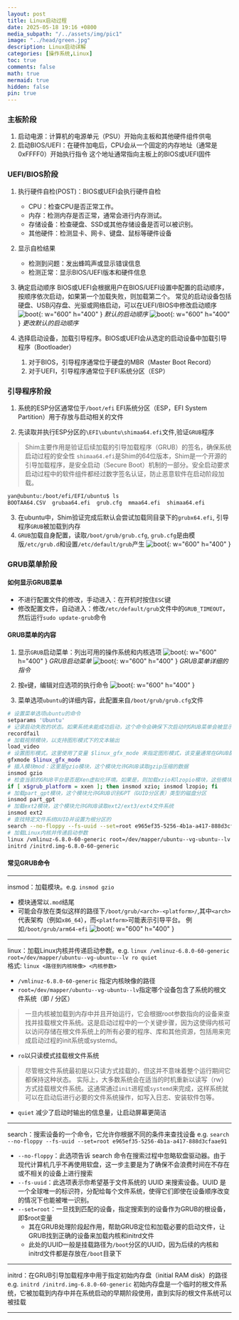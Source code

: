 ```yaml
---
layout: post
title: Linux启动过程
date: 2025-05-18 19:16 +0800
media_subpath: "/../assets/img/pic1"
image: "../head/green.jpg"
description: Linux启动详解
categories: [操作系统,Linux]
toc: true
comments: false
math: true
mermaid: true
hidden: false
pin: true
---
```

### 主板阶段
1. 启动电源：计算机的电源单元（PSU）开始向主板和其他硬件组件供电
2. 启动BIOS/UEFI：在硬件加电后，CPU会从一个固定的内存地址（通常是0xFFFF0）开始执行指令
这个地址通常指向主板上的BIOS或UEFI固件


### UEFI/BIOS阶段
1. 执行硬件自检(POST)：BIOS或UEFI会执行硬件自检
    * CPU：检查CPU是否正常工作。
    * 内存：检测内存是否正常，通常会进行内存测试。
    * 存储设备：检查硬盘、SSD或其他存储设备是否可以被识别。
    * 其他硬件：检测显卡、网卡、键盘、鼠标等硬件设备
2. 显示自检结果
    * 检测到问题：发出蜂鸣声或显示错误信息
    * 检测正常：显示BIOS/UEFI版本和硬件信息
3. 确定启动顺序
BIOS或UEFI会根据用户在BIOS/UEFI设置中配置的启动顺序，按顺序依次启动，如果第一个加载失败，则加载第二个。
常见的启动设备包括硬盘、USB闪存盘、光驱或网络启动，可以在UEFI/BIOS中修改启动顺序
![boot](boot1.png){: w="600" h="400" }
_默认的启动顺序_
![boot](boot2.png){: w="600" h="400" }
_更改默认的启动顺序_


4. 选择启动设备，加载引导程序。BIOS或UEFI会从选定的启动设备中加载引导程序（Bootloader）
    1. 对于BIOS，引导程序通常位于硬盘的MBR（Master Boot Record）
    2. 对于UEFI，引导程序通常位于EFI系统分区（ESP）


### 引导程序阶段
1. 系统的ESP分区通常位于`/boot/efi`
EFI系统分区（ESP，EFI System Partition）用于存放与启动相关的文件

2. 先读取并执行ESP分区的`\EFI\ubuntu\shimaa64.efi`文件,验证`GRUB`程序
> Shim主要作用是验证后续加载的引导加载程序（GRUB）的签名，确保系统启动过程的安全性
`shimaa64.efi`是Shim的64位版本，Shim是一个开源的引导加载程序，是安全启动（Secure Boot）机制的一部分。安全启动要求启动过程中的软件组件都经过数字签名认证，防止恶意软件在启动阶段加载。

```bash
yan@ubuntu:/boot/efi/EFI/ubuntu$ ls
BOOTAA64.CSV  grubaa64.efi  grub.cfg  mmaa64.efi  shimaa64.efi
```
3. 在ubuntu中，Shim验证完成后默认会尝试加载同目录下的`grubx64.efi`, 引导程序`GRUB`被加载到内存
4. `GRUB`加载自身配置，读取`/boot/grub/grub.cfg`, `grub.cfg`是由模版`/etc/grub.d`和设置`/etc/default/grub`产生
![boot](grub0.png){: w="600" h="400" }

### GRUB菜单阶段

#### 如何显示GRUB菜单
* 不进行配置文件的修改，手动进入：在开机时按住`ESC`键
* 修改配置文件，自动进入：修改`/etc/default/grub`文件中的`GRUB_TIMEOUT`，然后运行`sudo update-grub`命令

#### GRUB菜单的内容
1. 显示`GRUB`启动菜单：列出可用的操作系统和内核选项
![boot](grub.png){: w="600" h="400" }
_GRUB启动菜单_
![boot](grub3.png){: w="600" h="400" }
_GRUB菜单详细的指令_

2. 按`e`键，编辑对应选项的执行命令
![boot](grub1.png){: w="600" h="400" }

3. 菜单选项`ubuntu`的详细内容，此配置来自`/boot/grub/grub.cfg`文件


```bash
# 设置菜单选项ubuntu的命令
setparams 'Ubuntu'
# 记录启动失败的状态。如果系统未能成功启动，这个命令会确保下次启动时GRUB菜单会被显示出来，以便用户可以进行干预和修复。
recordfail
# 加载视频模块，以支持图形模式下的文本输出
load_video
# 设置图形模式。这里使用了变量 $linux_gfx_mode 来指定图形模式，该变量通常在GRUB配置文件中定义，表示启动时使用的分辨率等信息。
gfxmode $linux_gfx_mode
# 插入模块mod：这里是gzio模块，这个模块允许GRUB读取gzip压缩的数据
insmod gzio
# 检查当前的GRUB平台是否是Xen虚拟化环境。如果是，则加载xzio和lzopio模块，这些模块分别用于处理XZ和LZO压缩格式。
if [ x$grub_platform = xxen ]; then insmod xzio; insmod lzopio; fi
# 加载part_gpt模块，这个模块允许GRUB识别GPT（GUID分区表）类型的磁盘分区
insmod part_gpt
# 加载ext2模块，这个模块允许GRUB读取ext2/ext3/ext4文件系统
insmod ext2
# 查找特定文件系统UUID并设置为根分区的
search --no-floppy --fs-uuid --set=root e965ef35-5256-4b1a-a417-888d3cfaae91
# 加载Linux内核并传递启动参数
linux /vmlinuz-6.8.0-60-generic root=/dev/mapper/ubuntu--vg-ubuntu--lv ro
initrd /initrd.img-6.8.0-60-generic
```

#### 常见GRUB命令
------------------
insmod：加载模块。e.g. `insmod gzio`
* 模块通常以`.mod`结尾
* 可能会存放在类似这样的路径下`/boot/grub/<arch>-<platform>/`,其中`<arch>`代表架构（例如`x86_64`），而`<platform>`可能表示引导平台。 例如`/boot/grub/arm64-efi`
![boot](grub2.png){: w="600" h="400" }

---------------------

linux：加载Linux内核并传递启动参数。e.g. `linux /vmlinuz-6.8.0-60-generic root=/dev/mapper/ubuntu--vg-ubuntu--lv ro quiet`  
格式: `linux <路径到内核映像> <内核参数>`
* `/vmlinuz-6.8.0-60-generic` 指定内核映像的路径
* `root=/dev/mapper/ubuntu--vg-ubuntu--lv`指定哪个设备包含了系统的根文件系统（即 / 分区）
> 一旦内核被加载到内存中并且开始运行，它会根据root参数指向的设备来查找并挂载根文件系统。这是启动过程中的一个关键步骤，因为这使得内核可以访问存储在根文件系统上的所有必要的程序、库和其他资源，包括用来完成启动过程的init系统或systemd。
* `ro`以只读模式挂载根文件系统
> 尽管根文件系统最初是以只读方式挂载的，但这并不意味着整个运行期间它都保持这种状态。
实际上，大多数系统会在适当的时机重新以读写（rw）方式挂载根文件系统。这通常通过`init`进程或`systemd`来完成，这样系统就可以在启动后进行必要的文件系统操作，如写入日志、安装软件包等。
* `quiet` 减少了启动时输出的信息量，让启动屏幕更简洁

---------------------
search：搜索设备的一个命令，它允许你根据不同的条件来查找设备
e.g. `search --no-floppy --fs-uuid --set=root e965ef35-5256-4b1a-a417-888d3cfaae91`
* `--no-floppy`：此选项告诉 search 命令在搜索过程中忽略软盘驱动器。由于现代计算机几乎不再使用软盘，这一步主要是为了确保不会浪费时间在不存在或不相关的设备上进行搜索
* `--fs-uuid`：此选项表示你希望基于文件系统的 UUID 来搜索设备。UUID 是一个全球唯一的标识符，分配给每个文件系统，使得它们即使在设备顺序改变的情况下也能被唯一识别。
* `--set=root`：一旦找到匹配的设备，指定搜索到的设备作为GRUB的根设备，即$root变量
    * 其在GRUB处理阶段起作用，帮助GRUB定位和加载必要的启动文件，让GRUB找到正确的设备来加载内核和initrd文件
    * 此处的UUID一般是挂载路径为`/boot`分区的UUID，因为后续的内核和initrd文件都是存放在`/boot`目录下

----------------------
initrd：在GRUB引导加载程序中用于指定初始内存盘（initial RAM disk）的路径
e.g. `initrd /initrd.img-6.8.0-60-generic`
初始内存盘是一个临时的根文件系统，它被加载到内存中并在系统启动的早期阶段使用，直到实际的根文件系统可以被挂载

-----------------------

